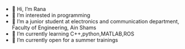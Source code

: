 - 👋 Hi, I’m Rana
- 👀 I’m interested in programming  
- 🏫 I’m a junior student at electronics and communication department, Faculty of Engineering, Ain Shams
- 🌱 I’m currently learning C++,python,MATLAB,ROS 
- 💞️ I’m currently open for a summer trainings


<!---
RanaMagdy20/RanaMagdy20 is a ✨ special ✨ repository because its `README.md` (this file) appears on your GitHub profile.
You can click the Preview link to take a look at your changes.
--->
